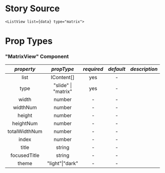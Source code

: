 # Story Source

```
<ListView list={data} type="matrix">
```

# Prop Types

### "MatrixView" Component
|**_property_**|**_propType_**|**_required_**|**_default_**|**_description_**|
|:---------:|:--------:|:--------:|:--------:|:--------:|
| list          | IContent[]          | yes      | -       |             |
| type          | "slide" \| "matrix" | yes      | -       |             |
| width         | number              | -        | -       |             |
| widthNum      | number              | -        | -       |             |
| height        | number              | -        | -       |             |
| heightNum     | number              | -        | -       |             |
| totalWidthNum | number              | -        | -       |             |
| index         | number              | -        | -       |             |
| title         | string              | -        | -       |             |
| focusedTitle  | string              | -        | -       |             |
| theme         | "light"\|"dark"     | -        | -       |             |